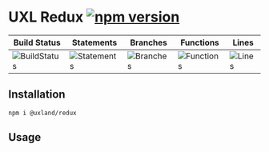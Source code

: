 # UXL Redux [![npm version](https://badge.fury.io/js/%40uxland%2Fredux.svg)](https://badge.fury.io/js/%40uxland%2Fredux)

| Build Status                                    | Statements                                    | Branches                                  | Functions                                   | Lines                               |
| ----------------------------------------------- | --------------------------------------------- | ----------------------------------------- | ------------------------------------------- | ----------------------------------- |
| ![BuildStatus](https://img.shields.io/badge/Build-Passing-brightgreen.svg "Building Status") | ![Statements](https://img.shields.io/badge/Coverage-97.48%25-brightgreen.svg "Make me better!") | ![Branches](https://img.shields.io/badge/Coverage-82.28%25-yellow.svg "Make me better!") | ![Functions](https://img.shields.io/badge/Coverage-93.17%25-brightgreen.svg "Make me better!") | ![Lines](https://img.shields.io/badge/Coverage-97.82%25-brightgreen.svg "Make me better!") |

## Installation

`npm i @uxland/redux`

## Usage
